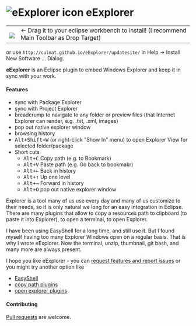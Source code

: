 # ![eExplorer icon](http://marketplace.eclipse.org/sites/default/files/styles/ds_medium/public/eExplorer_Icon.png) eExplorer

<table style="border: none; width:100%">
  <tbody>
    <tr style="border:none;">
      <td style="vertical-align: middle; padding-top: 10px; border: none;">
        <a href="http://marketplace.eclipse.org/marketplace-client-intro?mpc_install=1629575" title="Drag and drop onto a running Eclipse Main Toolbar to install eExplorer">
          <img src="http://marketplace.eclipse.org/misc/installbutton.png">
        </a>
      </td>
      <td style="vertical-align: middle; text-align: left; border: none;">
        ← Drag it to your eclipse workbench to install! (I recommend Main Toolbar as Drop Target)</td>
    </tr>
  </tbody>
</table>

or use `http://culmat.github.io/eExplorer/updatesite/` in Help -> Install New Software ... Dialog.

**eExplorer** is an Eclipse plugin to embed Windows Explorer and keep it in sync with your work.

#### Features

- sync with Package Explorer
- sync with Project Explorer
- breadcrump to navigate to any folder or preview files (that Internet Explorer can render, e.g. .txt, .xml, images)
- pop out native explorer window
- browsing history
- <kbd>Alt+Shift+W</kbd> (or right-click "Show In" menu) to open Explorer View for selected folder/package
- Short cuts 
    - <kbd>Alt+C</kbd> Copy path (e.g. to Bookmark)
    - <kbd>Alt+V</kbd> Paste path (e.g. Go back to bookmakr)
    - <kbd>Alt+←</kbd> Back in history
    - <kbd>Alt+↑</kbd> Up one level
    - <kbd>Alt+→</kbd> Forward  in history
    - <kbd>Alt+O</kbd> pop out native explorer window

Explorer is a tool many of us use every day and many of us customize to their needs, so it is 
only natural we long for an easy integration in Eclipse. 
There are many plugins that allow to copy a resources path to clipboard (to paste it into Explorer), to open a terminal, to open Explorer.

I have been using EasyShell for a long time, and still use it. But I found myself having too many Explorer Windows open on a regular basis.
That is why I wrote eExplorer. Now the terminal, unzip, thumbnail, git bash, and many more are always present.

I hope you like eExplorer - you can [request features and report issues](https://github.com/culmat/eExplorer/issues) or you might try another option like

- [EasyShell](http://marketplace.eclipse.org/content/easyshell)
- [copy path plugins](http://marketplace.eclipse.org/search/site/copy%2520path)
- [open explorer plugins](http://marketplace.eclipse.org/search/site/open%2520explorer)


#### Contributing

[Pull requests](http://help.github.com/send-pull-requests) are welcome.
